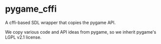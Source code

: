 pygame_cffi
===========

A cffi-based SDL wrapper that copies the pygame API.

We copy various code and API ideas from pygame, so we inherit pygame's LGPL v2.1
license.
